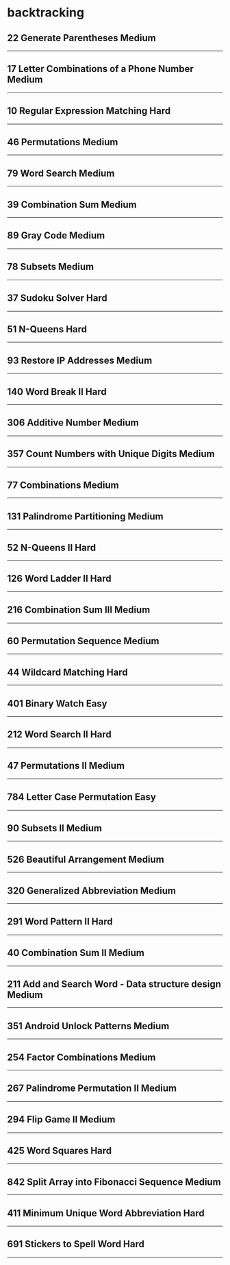 # backtracking

## 22 Generate Parentheses Medium

---
## 17 Letter Combinations of a Phone Number Medium

---
## 10 Regular Expression Matching Hard

---
## 46 Permutations Medium

---
## 79 Word Search Medium

---
## 39 Combination Sum Medium

---
## 89 Gray Code Medium

---
## 78 Subsets Medium

---
## 37 Sudoku Solver Hard

---
## 51 N-Queens Hard

---
## 93 Restore IP Addresses Medium

---
## 140 Word Break II Hard

---
## 306 Additive Number Medium

---
## 357 Count Numbers with Unique Digits Medium

---
## 77 Combinations Medium

---
## 131 Palindrome Partitioning Medium

---
## 52 N-Queens II Hard

---
## 126 Word Ladder II Hard

---
## 216 Combination Sum III Medium

---
## 60 Permutation Sequence Medium

---
## 44 Wildcard Matching Hard

---
## 401 Binary Watch Easy

---
## 212 Word Search II Hard

---
## 47 Permutations II Medium

---
## 784 Letter Case Permutation Easy

---
## 90 Subsets II Medium

---
## 526 Beautiful Arrangement Medium

---
## 320 Generalized Abbreviation Medium

---
## 291 Word Pattern II Hard

---
## 40 Combination Sum II Medium

---
## 211 Add and Search Word - Data structure design Medium

---
## 351 Android Unlock Patterns Medium

---
## 254 Factor Combinations Medium

---
## 267 Palindrome Permutation II Medium

---
## 294 Flip Game II Medium

---
## 425 Word Squares Hard

---
## 842 Split Array into Fibonacci Sequence Medium

---
## 411 Minimum Unique Word Abbreviation Hard

---
## 691 Stickers to Spell Word Hard

---
